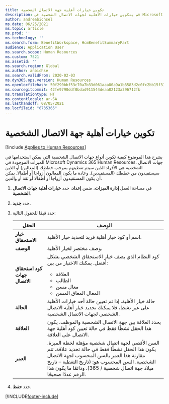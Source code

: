 ```yaml
---
title: تكوين خيارات أهلية جهة الاتصال الشخصية
description: قم بتكوين خيارات الأهلية لجهات الاتصال الشخصية في Microsoft Dynamics 365 Human Resources. يمكن أن تكون جهات الاتصال الشخصية من المستفيدين أو التابعين.
author: andreabichsel
ms.date: 06/25/2021
ms.topic: article
ms.prod: ''
ms.technology: ''
ms.search.form: BenefitWorkspace, HcmBenefitSummaryPart
audience: Application User
ms.search.scope: Human Resources
ms.custom: 7521
ms.assetid: ''
ms.search.region: Global
ms.author: anbichse
ms.search.validFrom: 2020-02-03
ms.dyn365.ops.version: Human Resources
ms.openlocfilehash: 50f290bbf53c70a7b33d061aaa80a9a1b3583d2c0fc2bb15f31f877b611187cd
ms.sourcegitcommit: 42fe9790ddf0bdad911544deaa82123a396712fb
ms.translationtype: HT
ms.contentlocale: ar-SA
ms.lasthandoff: 08/05/2021
ms.locfileid: "6735365"
---
```

# <a name="configure-personal-contact-eligibility-options"></a>تكوين خيارات أهلية جهة الاتصال الشخصية

[!include [Applies to Human Resources](../includes/applies-to-hr.md)]

يشرح هذا الموضوع كيفية تكوين أنواع جهات الاتصال الشخصية التي يمكن استخدامها في الميزات الموجودة في Microsoft Dynamics 365 Human Resources. جهات الاتصال الشخصية هي الأفراد الذين سيتم تغطيتهم بموجب خططك (المعالين) أو الذين سيستفيدون من خططك (المستفيدين). وعادة ما يكون المعالون أزواجا أو أطفالا. يمكن أن يكون المستفيدون أزواجا أو أطفالا أو ثقة أو والدين.

1. في مساحة العمل **إدارة الميزات**، ضمن **إعداد**، حدد **خيارات أهلية جهات الاتصال الشخصية**.

2. حدد **جديد**.

3. حدد قيمًا للحقول التالية:

   | الحقل | ‏‏الوصف |
   | --- | --- |
   | **خيار الاستحقاق** | اسم أو كود خيار أهلية فريد لتحديد خيار الأهلية. |
   | **‏‏الوصف** | وصف مختصر لخيار الأهلية. |
   | **كود استحقاق جهات الاتصال** | كود النظام الذي يصف خيار الاستحقاق الشخصي بشكل أفضل. يمكنك الاختيار من بين: <ul><li>العلاقة</li><li>الطالب</li><li>معال مسن</li><li>المعال المعاق المسن</li></ul> |
   | **الحالة** | حالة خيار الأهلية. إذا تم تعيين حالة أحد خيارات الأهلية على غير نشط، فلا يمكنك تحديد خيار أهلية الاتصال الشخصي لجهات الاتصال الشخصية. |
   | **العلاقة** | يحدد العلاقة بين جهة الاتصال الشخصية والموظف. يكون هذا الحقل نشطًا فقط في حالة تعيين كود أهلية جهة الاتصال على العلاقة. |
   | **العمر** | السن الأقصى لجهة اتصال شخصية مؤهلة لخطة الميزة. يكون هذا الحقل نشطًا فقط في حالة تحديد علاقة. تتم مقارنة هذا العمر بالسن المحسوب لجهة الاتصال الشخصية. السن المحسوب هو: (تاريخ التغطية – تاريخ ميلاد جهة اتصال شخصية / 365). ودائمًا ما يكون هذا الرقم عددًا صحيحًا. |

4. حدد **حفظ**. 


[!INCLUDE[footer-include](../includes/footer-banner.md)]
